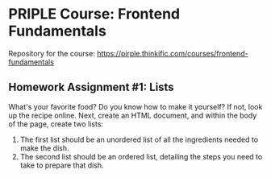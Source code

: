 # PRIPLE Course: Frontend Fundamentals

Repository for the course: https://pirple.thinkific.com/courses/frontend-fundamentals

## Homework Assignment #1: Lists

What's your favorite food? Do you know how to make it yourself? If not, look up the recipe online. Next, create an HTML document, and within the body of the page, create two lists:

1. The first list should be an unordered list of all the ingredients needed to make the dish.
2. The second list should be an ordered list, detailing the steps you need to take to prepare that dish.
